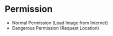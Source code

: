 # Permission
- Normal Permission (Load Image from Internet)
- Dangerous Permission (Request Location)
